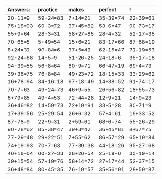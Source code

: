 | Answers: | practice | makes | perfect | ! |
| :--- | :--- | :--- | :--- | :--- |
| 20-11=9 | 59+24=83 | 7+14=21 | 35+39=74 | 22+39=61 | 
| 75+18=93 | 69+3=72 | 37+45=82 | 53-6=47 | 90-73=17 | 
| 55+9=64 | 28+3=31 | 58+27=85 | 28+4=32 | 52-17=35 | 
| 70-65=5 | 5+49=54 | 15+6=21 | 83-17=66 | 87-68=19 | 
| 8+24=32 | 90-84=6 | 37+5=42 | 62-15=47 | 72-19=53 | 
| 92-24=68 | 14-5=9 | 51-26=25 | 24-18=6 | 35-17=18 | 
| 94-39=55 | 56+8=64 | 80-9=71 | 66-47=19 | 69+4=73 | 
| 39+36=75 | 76+8=84 | 49+23=72 | 18+15=33 | 33+29=62 | 
| 16+78=94 | 34-16=18 | 67-18=49 | 14+38=52 | 91-74=17 | 
| 70-7=63 | 49+24=73 | 46+9=55 | 26+56=82 | 18+55=73 | 
| 6+79=85 | 49+4=53 | 72-44=28 | 12+9=21 | 14+9=23 | 
| 36+46=82 | 14+59=73 | 72+19=91 | 33-5=28 | 80-71=9 | 
| 17+39=56 | 25+29=54 | 26+6=32 | 57+4=61 | 19+33=52 | 
| 87-78=9 | 22+9=31 | 2+59=61 | 68+6=74 | 55-26=29 | 
| 90-28=62 | 85-38=47 | 39+3=42 | 36+45=81 | 8+67=75 | 
| 77-29=48 | 29+22=51 | 7+55=62 | 86-57=29 | 65+19=84 | 
| 74+19=93 | 70-7=63 | 77-39=38 | 44-18=26 | 95-27=68 | 
| 46+18=64 | 60-27=33 | 28+26=54 | 25-19=6 | 33-19=14 | 
| 39+15=54 | 57+19=76 | 58+14=72 | 27+17=44 | 52-37=15 | 
| 36+48=84 | 80-45=35 | 76-19=57 | 35+56=91 | 28+59=87 | 
